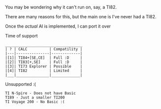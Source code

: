 You may be wondering why it can't run on, say, a TI82.

There are many reasons for this, but the main one is I've never had a TI82.

Once the *actual* AI is implemented, I can port it over

Time of support
```
___________________________________
| ? | CALC          | Compatility |
|---|---------------|-------------|
|[1]| TI84+[SE,CE]  | Full :D     |
|[2]| TI83[+,SE]    | Full :D     |
|[3]| TI73 Explorer | Possible    |
|[4]| TI82          | Limited     |
|___|_______________|_____________|
```

Unsupported :(
```
TI N-Spire - Does not have Basic
TI89 - Just a smaller TI200
TI Voyage 200 - No Basic :(
```

